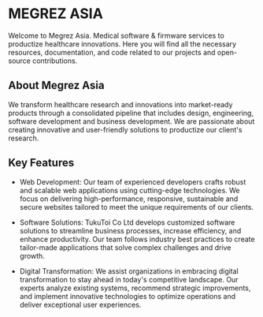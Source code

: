 # MEGREZ ASIA
Welcome to Megrez Asia. Medical software & firmware services to productize healthcare innovations. Here you will find all the necessary resources, documentation, and code related to our projects and open-source contributions.

## About Megrez Asia
We transform healthcare research and innovations into market-ready products through a consolidated pipeline that includes design, engineering, software development and business development. We are passionate about creating innovative and user-friendly solutions to productize our client's research.

## Key Features
* Web Development: Our team of experienced developers crafts robust and scalable web applications using cutting-edge technologies. We focus on delivering high-performance, responsive, sustainable and secure websites tailored to meet the unique requirements of our clients.

* Software Solutions: TukuToi Co Ltd develops customized software solutions to streamline business processes, increase efficiency, and enhance productivity. Our team follows industry best practices to create tailor-made applications that solve complex challenges and drive growth.

* Digital Transformation: We assist organizations in embracing digital transformation to stay ahead in today's competitive landscape. Our experts analyze existing systems, recommend strategic improvements, and implement innovative technologies to optimize operations and deliver exceptional user experiences.
